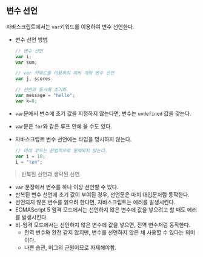 ## 변수 선언

자바스크립트에서는 `var`키워드를 이용하여 변수 선언한다.

- 변수 선언 방법

  ```javascript
  // 변수 선언
  var i;
  var sum;
  
  // var 키워드를 이용하여 여러 개의 변수 선언
  var j, scores
  
  // 선언과 동시에 초기화
  var message = "hello";
  var k=0;
  ```

- `var`문에서 변수에 초기 값을 지정하지 않는다면, 변수는 `undefined` 값을 갖는다.

- `var`문은 `for`와 같은 루프 안에 올 수도 있다.

- 자바스크립트 변수 선언에는 타입을 명시하지 않는다.

  ```javascript
  // 아래 코드는 문법적으로 문제되지 않는다.
  var i = 10;
  i = "ten";
  ```



> 반복된 선언과 생략된 선언

- `var` 문장에서 변수를 하나 이상 선언할 수 있다.
- 반복된 변수 선언에 초기 값이 부여된 경우, 선언문은 마치 대입문처럼 동작한다.
- 선언되지 않은 변수를 읽으려 한다면, 자바스크립트는 에러를 발생시킨다.
- ECMAScript 5 엄격 모드에서는 선언하지 않은 변수에 값을 넣으려고 할 때도 에러를 발생시킨다.
- 비-엄격 모드에서는 선언하지 않은 변수에 값을 넣으면, 전역 변수처럼 동작한다.
  - 전역 변수와 완전 같지 않지만, 변수를 선언하지 않은 채 사용할 수 있다는 의미이다.
  - 나쁜 습관, 버그의 근원이므로 자제해야함.
